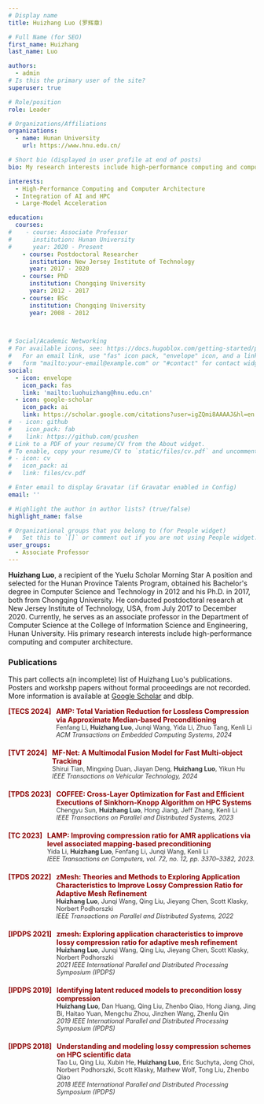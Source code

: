 ```yaml
---
# Display name
title: Huizhang Luo (罗辉章)

# Full Name (for SEO)
first_name: Huizhang
last_name: Luo

authors:
  - admin
# Is this the primary user of the site?
superuser: true

# Role/position
role: Leader

# Organizations/Affiliations
organizations:
  - name: Hunan University
    url: https://www.hnu.edu.cn/

# Short bio (displayed in user profile at end of posts)
bio: My research interests include high-performance computing and computer architecture, integration of AI and HPC and large model acceleration.

interests:
  - High-Performance Computing and Computer Architecture
  - Integration of AI and HPC
  - Large-Model Acceleration

education:
  courses:
#    - course: Associate Professor
#      institution: Hunan University
#      year: 2020 - Present
    - course: Postdoctoral Researcher 
      institution: New Jersey Institute of Technology
      year: 2017 - 2020
    - course: PhD
      institution: Chongqing University
      year: 2012 - 2017
    - course: BSc
      institution: Chongqing University
      year: 2008 - 2012
      


# Social/Academic Networking
# For available icons, see: https://docs.hugoblox.com/getting-started/page-builder/#icons
#   For an email link, use "fas" icon pack, "envelope" icon, and a link in the
#   form "mailto:your-email@example.com" or "#contact" for contact widget.
social:
  - icon: envelope
    icon_pack: fas
    link: 'mailto:luohuizhang@hnu.edu.cn'
  - icon: google-scholar
    icon_pack: ai
    link: https://scholar.google.com/citations?user=igZQmi8AAAAJ&hl=en
#  - icon: github
#    icon_pack: fab
#    link: https://github.com/gcushen
# Link to a PDF of your resume/CV from the About widget.
# To enable, copy your resume/CV to `static/files/cv.pdf` and uncomment the lines below.
# - icon: cv
#   icon_pack: ai
#   link: files/cv.pdf

# Enter email to display Gravatar (if Gravatar enabled in Config)
email: ''

# Highlight the author in author lists? (true/false)
highlight_name: false

# Organizational groups that you belong to (for People widget)
#   Set this to `[]` or comment out if you are not using People widget.
user_groups:
  - Associate Professor
---
```


**Huizhang Luo**, a recipient of the Yuelu Scholar Morning Star A position and selected for the Hunan Province Talents Program, obtained his Bachelor's degree in Computer Science and Technology in 2012 and his Ph.D. in 2017, both from Chongqing University. He conducted postdoctoral research at New Jersey Institute of Technology, USA, from July 2017 to December 2020. Currently, he serves as an associate professor in the Department of Computer Science at the College of Information Science and Engineering, Hunan University. His primary research interests include high-performance computing and computer architecture. 


### Publications
This part collects a(n incomplete) list of Huizhang Luo's publications. Posters and workshp papers without formal proceedings are not recorded. More information is available at [Google Scholar](https://scholar.google.com/citations?user=igZQmi8AAAAJ&hl=en) and dblp.

<div style="margin-bottom: 20px;">
    <div style="color: #8B0000; font-weight: bold; margin-bottom: 5px; display: flex;">
        <div style="min-width: 40px; text-align: right; margin-right: 10px;">[TECS 2024]</div>
        <div style="flex: 1;">
            AMP: Total Variation Reduction for Lossless Compression via Approximate Median-based Preconditioning<br>
            <span style="color: #333; font-size: 0.9em; font-weight: lighter;">
                Fenfang Li, <strong>Huizhang Luo</strong>, Junqi Wang, Yida Li, Zhuo Tang, Kenli Li <br>
                <em>ACM Transactions on Embedded Computing Systems, 2024 </em>
            </span>
        </div>
    </div>
</div>

<div style="margin-bottom: 20px;">
    <div style="color: #8B0000; font-weight: bold; margin-bottom: 5px; display: flex;">
        <div style="min-width: 40px; text-align: right; margin-right: 10px;">[TVT 2024]</div>
        <div style="flex: 1;">
            MF-Net: A Multimodal Fusion Model for Fast Multi-object Tracking<br>
            <span style="color: #333; font-size: 0.9em; font-weight: lighter;">
                Shirui Tian, Mingxing Duan, Jiayan Deng, <strong>Huizhang Luo</strong>, Yikun Hu<br>
                <em>IEEE Transactions on Vehicular Technology, 2024</em>
            </span>
        </div>
    </div>
</div>

<div style="margin-bottom: 20px;">
    <div style="color: #8B0000; font-weight: bold; margin-bottom: 5px; display: flex;">
        <div style="min-width: 40px; text-align: right; margin-right: 10px;">[TPDS 2023]</div>
        <div style="flex: 1;">
            COFFEE: Cross-Layer Optimization for Fast and Efficient Executions of Sinkhorn-Knopp Algorithm on HPC Systems<br>
            <span style="color: #333; font-size: 0.9em; font-weight: lighter;">
               Chengyu Sun, <strong>Huizhang Luo</strong>, Hong Jiang, Jeff Zhang, Kenli Li <br>
                <em>IEEE Transactions on Parallel and Distributed Systems, 2023</em>
            </span>
        </div>
    </div>
</div>

<div style="margin-bottom: 20px;">
    <div style="color: #8B0000; font-weight: bold; margin-bottom: 5px; display: flex;">
        <div style="min-width: 40px; text-align: right; margin-right: 10px;">[TC 2023]</div>
        <div style="flex: 1;">
            LAMP: Improving compression ratio for AMR applications via level associated mapping-based preconditioning<br>
            <span style="color: #333; font-size: 0.9em; font-weight: lighter;">
                Yida Li, <strong>Huizhang Luo</strong>, Fenfang Li, Junqi Wang, Kenli Li <br>
                <em>IEEE Transactions on Computers, vol. 72, no. 12, pp. 3370–3382, 2023.</em>
            </span>
        </div>
    </div>
</div>

<div style="margin-bottom: 20px;">
    <div style="color: #8B0000; font-weight: bold; margin-bottom: 5px; display: flex;">
        <div style="min-width: 40px; text-align: right; margin-right: 10px;">[TPDS 2022]</div>
        <div style="flex: 1;">
            zMesh: Theories and Methods to Exploring Application Characteristics to Improve Lossy Compression Ratio for Adaptive Mesh Refinement<br>
            <span style="color: #333; font-size: 0.9em; font-weight: lighter;">
                <strong>Huizhang Luo</strong>, Junqi Wang, Qing Liu, Jieyang Chen, Scott Klasky, Norbert Podhorszki <br>
                <em>IEEE Transactions on Parallel and Distributed Systems, 2022</em>
            </span>
        </div>
    </div>
</div>

<div style="margin-bottom: 20px;">
    <div style="color: #8B0000; font-weight: bold; margin-bottom: 5px; display: flex;">
        <div style="min-width: 40px; text-align: right; margin-right: 10px;">[IPDPS 2021]</div>
        <div style="flex: 1;">
            zmesh: Exploring application characteristics to improve lossy compression ratio for adaptive mesh refinement<br>
            <span style="color: #333; font-size: 0.9em; font-weight: lighter;">
                <strong>Huizhang Luo</strong>, Junqi Wang, Qing Liu, Jieyang Chen, Scott Klasky, Norbert Podhorszki <br>
                <em>2021 IEEE International Parallel and Distributed Processing Symposium (IPDPS)</em>
            </span>
        </div>
    </div>
</div>

<div style="margin-bottom: 20px;">
    <div style="color: #8B0000; font-weight: bold; margin-bottom: 5px; display: flex;">
        <div style="min-width: 40px; text-align: right; margin-right: 10px;">[IPDPS 2019]</div>
        <div style="flex: 1;">
            Identifying latent reduced models to precondition lossy compression<br>
            <span style="color: #333; font-size: 0.9em; font-weight: lighter;">
                <strong>Huizhang Luo</strong>, Dan Huang, Qing Liu, Zhenbo Qiao, Hong Jiang, Jing Bi, Haitao Yuan, Mengchu Zhou, Jinzhen Wang, Zhenlu Qin <br>
                <em>2019 IEEE International Parallel and Distributed Processing Symposium (IPDPS)</em>
            </span>
        </div>
    </div>
</div>

<div style="margin-bottom: 20px;">
    <div style="color: #8B0000; font-weight: bold; margin-bottom: 5px; display: flex;">
        <div style="min-width: 40px; text-align: right; margin-right: 10px;">[IPDPS 2018]</div>
        <div style="flex: 1;">
            Understanding and modeling lossy compression schemes on HPC scientific data<br>
            <span style="color: #333; font-size: 0.9em; font-weight: lighter;">
                Tao Lu, Qing Liu, Xubin He, <strong>Huizhang Luo</strong>, Eric Suchyta, Jong Choi, Norbert Podhorszki, Scott Klasky, Mathew Wolf, Tong Liu, Zhenbo Qiao <br>
                <em>2018 IEEE International Parallel and Distributed Processing Symposium (IPDPS)</em>
            </span>
        </div>
    </div>
</div>


